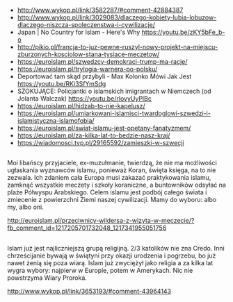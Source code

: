 - http://www.wykop.pl/link/3582287/#comment-42884387
- http://www.wykop.pl/link/3029083/dlaczego-kobiety-lubia-lobuzow-dlaczego-niszcza-spoleczenstwa-i-cywilizacje/
- Japan | No Country for Islam - Here's Why https://youtu.be/zKY5bFe_b-o
- http://pikio.pl/francja-to-juz-pewne-ruszyl-nowy-projekt-na-miejscu-zburzonych-kosciolow-stana-tysiace-meczetow/
- https://euroislam.pl/szwedzcy-demokraci-trump-ma-racje/
- https://euroislam.pl/trylogia-warnera-po-polsku/
- Deportować tam skąd przybyli - Max Kolonko Mówi Jak Jest https://youtu.be/RKi3SfYmSdg
- SZOKUJĄCE: Policjantki o islamskich imigrantach w Niemczech (od Jolanta Walczak) https://youtu.be/rloyyUyPlBc
- https://euroislam.pl/hidzab-to-nie-kapelusz/
- https://euroislam.pl/umiarkowani-islamisci-twardoglowi-szwedzi-i-islamistyczna-islamofobia/
- https://euroislam.pl/swiat-islamu-jest-opetany-fanatyzmem/
- https://euroislam.pl/za-kilka-lat-to-bedzie-nasz-kraj/
- https://wiadomosci.tvp.pl/29165592/zamieszki-w-szwecji

##

Moi libańscy przyjaciele, ex-muzułmanie, twierdzą, że nie ma możliwości ugłaskania wyznawców islamu, ponieważ Koran, święta księga, na to nie zezwala. Ich zdaniem cała Europa musi zakazać praktykowania islamu, zamknąć wszystkie meczety i szkoły koraniczne, a buntowników odsyłać na plaże Półwyspu Arabskiego. Celem islamu jest podbój całego świata i zmiecenie z powierzchni Ziemi naszej cywilizacji. Mamy do wyboru: albo my, albo oni.

http://euroislam.pl/przeciwnicy-wildersa-z-wizyta-w-meczecie/?fb_comment_id=1217205701732048_1217341955051756

##

Islam już jest najliczniejszą grupą religijną. 2/3 katolików nie zna Credo. Inni chrześcijanie bywają w świątyni przy okazji urodzenia i pogrzebu, bo już nawet żenią się poza wiarą.
Islam już zwyciężył jako religia a za kilka lat wygra wybory: najpierw w Europie, potem w Amerykach. Nic nie powstrzyma Wiary Proroka.

http://www.wykop.pl/link/3653193/#comment-43964143
